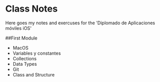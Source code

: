# Class Notes 

Here goes my notes and exercuses for the 'Diplomado de Aplicaciones móviles iOS'

##First Module 
- MacOS
- Variables y constantes 
- Collections
- Data Types
- Git
- Class and Structure
